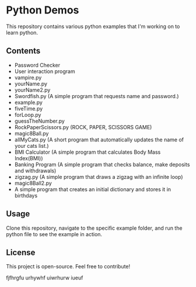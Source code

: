 # Python Demos

This repository contains various python examples that I'm working on to learn python.

## Contents

- Password Checker
- User interaction program
- vampire.py
- yourName.py
- yourName2.py
- Swordfish.py (A simple program that requests name and password.)
- example.py 
- fiveTime.py
- forLoop.py
- guessTheNumber.py 
- RockPaperScissors.py (ROCK, PAPER, SCISSORS GAME)
- magic8Ball.py
- allMyCats.py (A short program that automatically updates the name of your cats list.)
- BMI Calculator (A simple program that calculates Body Mass Index(BMI))
- Banking Program (A simple program that checks balance, make deposits and withdrawals)
- zigzag.py (A simple program that draws a zigzag with an infinite loop)
- magic8Ball2.py
- A simple program that creates an initial dictionary and stores it in birthdays

## Usage

Clone this repository, navigate to the specific example folder, and run the python file to see the example in action.

## License

This project is open-source. Feel free to contribute!

fjfhrgfu  urhywhf uiwrhurw iueuf